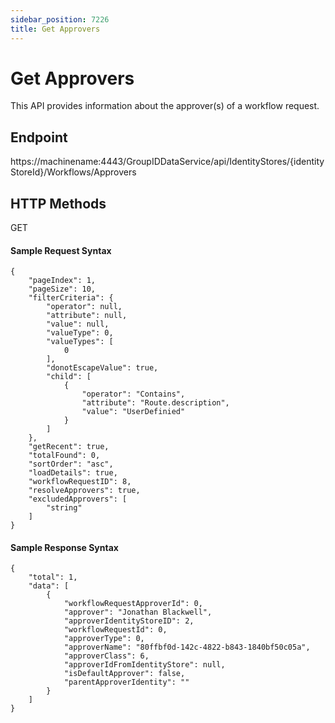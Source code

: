 ```yaml
---
sidebar_position: 7226
title: Get Approvers
---
```


# Get Approvers

This API provides information about the approver(s) of a workflow request.

## Endpoint

https://machinename:4443/GroupIDDataService/api/IdentityStores/{identityStoreId}/Workflows/Approvers

## HTTP Methods

GET

#### Sample Request Syntax

```
{  
    "pageIndex": 1,  
    "pageSize": 10,  
    "filterCriteria": {  
        "operator": null,  
        "attribute": null,  
        "value": null,  
        "valueType": 0,  
        "valueTypes": [  
            0  
        ],  
        "donotEscapeValue": true,  
        "child": [  
            {  
                "operator": "Contains",  
                "attribute": "Route.description",  
                "value": "UserDefinied"  
            }  
        ]  
    },  
    "getRecent": true,  
    "totalFound": 0,  
    "sortOrder": "asc",  
    "loadDetails": true,  
    "workflowRequestID": 8,  
    "resolveApprovers": true,  
    "excludedApprovers": [  
        "string"  
    ]  
}   
```
#### Sample Response Syntax

```
{  
    "total": 1,  
    "data": [  
        {  
            "workflowRequestApproverId": 0,  
            "approver": "Jonathan Blackwell",  
            "approverIdentityStoreID": 2,  
            "workflowRequestId": 0,  
            "approverType": 0,  
            "approverName": "80ffbf0d-142c-4822-b843-1840bf50c05a",  
            "approverClass": 6,  
            "approverIdFromIdentityStore": null,  
            "isDefaultApprover": false,  
            "parentApproverIdentity": ""  
        }  
    ]  
}
```